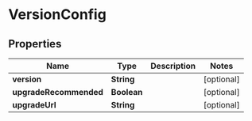 

# VersionConfig


## Properties

| Name | Type | Description | Notes |
|------------ | ------------- | ------------- | -------------|
|**version** | **String** |  |  [optional] |
|**upgradeRecommended** | **Boolean** |  |  [optional] |
|**upgradeUrl** | **String** |  |  [optional] |



